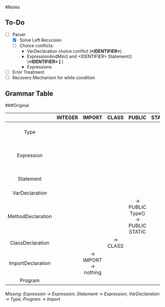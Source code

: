 #Notes

## To-Do
- [ ] Parser
  - [X] Solve Left Recursion
  - [ ] Choice conflicts: 
    - VarDeclaration choice conflict (**\<IDENTIFIER>**)
    - ExpressionAndMin() and \<IDENTIFIER> Statement() (**\<IDENTIFIER> [** )
    - Expressions
- [ ] Error Treatment
- [ ] Recovery Mechanism for while condition

## Grammar Table

###Original

|&nbsp;|INTEGER|IMPORT|CLASS|PUBLIC|STATIC|VOID|MAIN|STRING|EXTENDS|RETURN|INT|BOOLEAN|IF|ELSE|ELIF|WHILE|SOUT|TRUE|FALSE|THIS|NEW|LENGTH|LBRACKET|RBRACKET|LPARENTHESES|RPARENTHESES|LSQUAREBRACKET|RSQUAREBRACKET|COLON|SEMICOLON|DOT|MINUS|ADD|EQ|MULT|DIV|LESS|EXCLAMATION|AND|LETTERS|IDENTIFIER|INTEGERLITERAL
|:---:|:---:|:---:|:---:|:---:|:---:|:---:|:---:|:---:|:---:|:---:|:---:|:---:|:---:|:---:|:---:|:---:|:---:|:---:|:---:|:---:|:---:|:---:|:---:|:---:|:---:|:---:|:---:|:---:|:---:|:---:|:---:|:---:|:---:|:---:|:---:|:---:|:---:|:---:|:---:|:---:|:---:|:---:|
|Type| | | | | | | | | | |-> INT LSQUAREBRACKET<br>-> INT|-> BOOLEAN| | | | | | | | | | | | | | | | | | | | | | | | | | | | | | |
|Expression| | | | | | | | | | | | | | | | | | -> TRUE | -> FALSE | | -> NEW INT<br>-> NEW IDENTIFIER| | | |-> LPARENTHESES | | | | | | | | | | | | |-> EXCLAMATION| | | | -> INTEGERLITERAL |
|Statement| | | | | | | | | | | | | -> IF | | | -> WHILE| | | | | | | -> LBRACKET| | | | | | | | | | | | | | |-> EXCLAMATION| | | -> IDENTIFIER EQ<br>-> IDENTIFIER LSQUAREBRACKET | -> INTEGERLITERAL |
|VarDeclaration| | | | | | | | | | | | | | | | | | | | | | | | | | | | | | | | | | | | | | | | | | |
|MethodDeclaration| | | |-> PUBLIC Type() <br> -> PUBLIC STATIC | | | | | | | | | | | | | | | | | | | | | | | | | | | | | | | | | | | | | | |
|ClassDeclaration| | | -> CLASS| | | | | | | | | | | | | | | | | | | | | | | | | | | | | | | | | | | | | | | |
|ImportDeclaration| | -> IMPORT<br> -> nothing| | | | | | | | | | | | | | | | | | | | | | | | | | | | | | | | | | | | | | | | |
|Program| | | | | | | | | | | | | | | | | | | | | | | | | | | | | | | | | | | | | | | | | | |

###### Missing: Expression -> Expression; Statement -> Expression; VarDeclaration -> Type; Program -> Import

